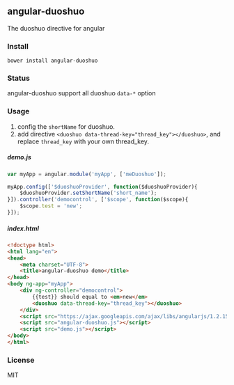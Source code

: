 ## angular-duoshuo
The duoshuo directive for angular

### Install

    bower install angular-duoshuo

### Status
angular-duoshuo support all duoshuo `data-*` option

### Usage

1. config the `shortName` for duoshuo.
2. add directive `<duoshuo data-thread-key="thread_key"></duoshuo>`, and replace `thread_key` with your own thread_key.

##### demo.js
```js
var myApp = angular.module('myApp', ['meDuoshuo']);

myApp.config(['$duoshuoProvider', function($duoshuoProvider){
    $duoshuoProvider.setShortName('short_name');
}]).controller('democontrol', ['$scope', function($scope){
    $scope.test = 'new';
}]);
```

##### index.html
```html
<!doctype html>
<html lang="en">
<head>
    <meta charset="UTF-8">
    <title>angular-duoshuo demo</title>
</head>
<body ng-app="myApp">
    <div ng-controller="democontrol">
        {{test}} should equal to <em>new</em>
        <duoshuo data-thread-key="thread_key"></duoshuo>
    </div>
    <script src="https://ajax.googleapis.com/ajax/libs/angularjs/1.2.15/angular.min.js"></script>
    <script src="angular-duoshuo.js"></script>
    <script src="demo.js"></script>
</body>
</html>
```

### License
MIT